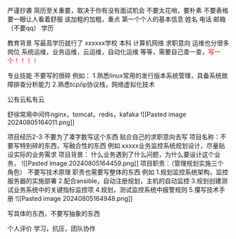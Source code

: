 严谨抄袭
简历至关重要，取决于你有没有面试机会
不要太花哨，要朴素
不要表格
要一眼让人看着舒服
该加粗的加粗，重点
第一个个人的基本信息
姓名                          电话                          邮箱（不要qq）
学历                          

教育背景
写最高学历就行了
xxxxxx学校           本科                  计算机网络
求职意向 
运维也分很多岗位
系统运维，业务运维，云运维，自动化运维 等等，需要自己查一查，<font color="#ff0000">写一个！！！！</font>

专业技能
不要写的很碎
例如：
1.熟悉linux常用的发行版本系统管理，具备系统故障排查分析能力
2.熟悉tcp/ip协议栈，网络虚拟化技术

公有云私有云

舒徐常用中间件nginx，tomcat，redis，kafaka
![[Pasted image 20240805164011.png]]

项目经历2-3
不要为了凑字数写这个东西
贴合自己的求职意向去写
项目名称：不要写特别碎的东西，写融合性的东西
例如 xxxxx业务监控系统规划设计，尽量贴设实际的业务需求
项目背景：
什么业务遇到了什么问题，为什么要设计这个业务，
![[Pasted image 20240805164459.png]]
 项目职责：（管理规划实施三个角色）
 不要写技术原理
 职责也需要写整体的东西
 例如
 1.规划监控系统架构，监控服务器的实施部署
 2.配合ansible，自动注册规划，主机的自动监控
 3.规划创建测试业务系统中的关键指标监控项
 4.规划，测试监控系统中报警规则
 5.攥写技术手册
 ![[Pasted image 20240805164948.png]]
 
 写具体的东西，不要写抽象的东西

个人评价
学习，抗压，团队协作
